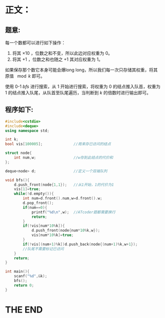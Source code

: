 # **正文：**
## 题意:
每一个数都可以进行如下操作：
1. 将其 $\times 10$ ，位数之和不变，所以此边对应权重为 $0$。
2. 将其 $+1$ ，位数之和也随之 $+1$ 其对应权重为 $1$。

如果保存那个数它本身可能会爆long long，所以我们每一次只存储其权重，将其原值 $\mod k$ 即可。

使用 0-1 $bfs$ 进行搜索，从 $1$ 开始进行搜索，将权重为 $0$ 的结点推入队首，权重为 $1$ 的结点推入队尾，从队首至队尾遍历，当判断到 $k$ 的倍数时进行输出即可。
## 程序如下:
```cpp
#include<cstdio>
#include<deque>
using namespace std;

int k;
bool vis[100005];              //用来存已访问的结点

struct node{
	int num,w;                 //w存到此结点的代价和
};

deque<node> d;                 //定义一个双端队列

void bfs(){
	d.push_front(node{1,1});   //从1开始，1的代价为1
	vis[1]=true;
	while(!d.empty()){
		int num=d.front().num,w=d.front().w;
		d.pop_front();
		if(num==0){
			printf("%d\n",w);  //ATcoder题都需要换行
			return;
		}
		if(!vis[num*10%k]){
			d.push_front(node{num*10%k,w});
			vis[num*10%k]=true;
		}
		if(!vis[(num+1)%k])d.push_back(node{(num+1)%k,w+1});
		//队尾不需要标记已访问
	}
	return;
}

int main(){
	scanf("%d",&k);
	bfs();
	return 0;
}
```
# **THE END**
